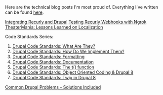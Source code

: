 Here are the technical blog posts I'm most proud of. Everything I've written can be found [here](https://chromatichq.com/blog/author/Alanna%20Burke).

[Integrating Recurly and Drupal](https://chromatichq.com/blog/integrating-recurly-and-drupal)
[Testing Recurly Webhooks with Ngrok](https://chromatichq.com/blog/testing-recurly-webhooks-ngrok)
[TheaterMania: Lessons Learned on Localization](https://chromatichq.com/blog/theatermania-lessons-learned-localization)

Code Standards Series:
1. [Drupal Code Standards: What Are They?](https://chromatichq.com/blog/drupal-code-standards-what-are-they)
2. [Drupal Code Standards: How Do We Implement Them?](https://chromatichq.com/blog/drupal-code-standards-how-do-we-implement-them)
3. [Drupal Code Standards: Formatting](https://chromatichq.com/blog/drupal-code-standards-formatting)
4. [Drupal Code Standards: Documentation](https://chromatichq.com/blog/drupal-code-standards-documentation)
5. [Drupal Code Standards: The t() function](https://chromatichq.com/blog/drupal-code-standards-t-function)
6. [Drupal Code Standards: Object Oriented Coding & Drupal 8](https://chromatichq.com/blog/drupal-code-standards-object-oriented-coding-drupal-8)
7. [Drupal Code Standards: Twig in Drupal 8](https://chromatichq.com/blog/drupal-code-standards-twig-drupal-8)

[Common Drupal Problems - Solutions Included](https://chromatichq.com/blog/15-common-drupal-problems-that-make-you-scream-solutions-included)
